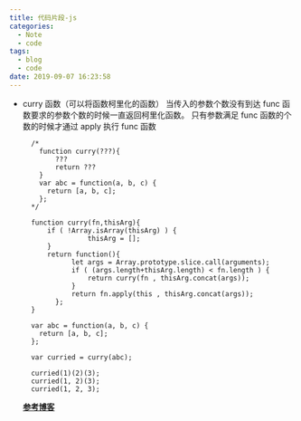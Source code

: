 ```yaml
---
title: 代码片段-js
categories:
  - Note
  - code
tags:
  - blog
  - code
date: 2019-09-07 16:23:58
---
```


- curry 函数（可以将函数柯里化的函数）
  当传入的参数个数没有到达 func 函数要求的参数个数的时候一直返回柯里化函数。 只有参数满足 func 函数的个数的时候才通过 apply 执行 func 函数

  ```
    /*
      function curry(???){
          ???
          return ???
      }
      var abc = function(a, b, c) {
        return [a, b, c];
      };
    */

    function curry(fn,thisArg){
        if ( !Array.isArray(thisArg) ) {
                  thisArg = [];
        }
        return function(){
              let args = Array.prototype.slice.call(arguments);
              if ( (args.length+thisArg.length) < fn.length ) {
                  return curry(fn , thisArg.concat(args));
              }
              return fn.apply(this , thisArg.concat(args));
          };
    }

    var abc = function(a, b, c) {
      return [a, b, c];
    };

    var curried = curry(abc);

    curried(1)(2)(3);
    curried(1, 2)(3);
    curried(1, 2, 3);
  ```

  **[参考博客](https://yi-love.github.io/articles/js-func-curry)**
